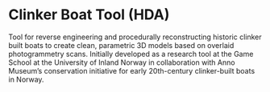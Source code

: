 # Clinker Boat Tool (HDA)

Tool for reverse engineering and procedurally reconstructing historic clinker built boats to create clean, parametric 3D models based on overlaid photogrammetry scans. Initially developed as a research tool at the Game School at the University of Inland Norway in collaboration with Anno Museum’s conservation initiative for early 20th-century clinker-built boats in Norway.